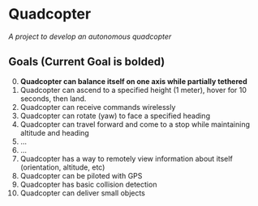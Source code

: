 # Quadcopter

*A project to develop an autonomous quadcopter*

Goals (Current Goal is bolded)
-------
0. __Quadcopter can balance itself on one axis while partially tethered__
1. Quadcopter can ascend to a specified height (1 meter), hover for 10 seconds, then land.
2. Quadcopter can receive commands wirelessly
3. Quadcopter can rotate (yaw) to face a specified heading
4. Quadcopter can travel forward and come to a stop while maintaining altitude and heading
5. ...
6. ...
7. Quadcopter has a way to remotely view information about itself (orientation, altitude, etc)
8. Quadcopter can be piloted with GPS
9. Quadcopter has basic collision detection
10. Quadcopter can deliver small objects



